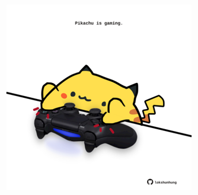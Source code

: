 <!-- built at 12/08/2023, 20:00:50 UTC -->
<p align="center">
  <img width="500" height="500" src="./ReadmeImage.svg">
</p>

